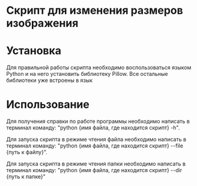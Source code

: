 # Скрипт для изменения размеров изображения

# Установка
Для правильной работы скрипта необходимо воспользоваться языком Python и на него установить библиотеку Pillow. Все остальные библиотеки уже встроены в язык

# Использование
Для получения справки по работе программы необходимо написать в терминал команду: "python {имя файла, где находится скрипт} -h".

Для запуска скрипта в режиме чтения файла необходимо написать в терминал команду: "python {имя файла, где находится скрипт} --file {путь к файлу}".

Для запуска скрипта в режиме чтения папки необходимо написать в терминал команду: "python {имя файла, где находится скрипт} --dir {путь к папке}"

